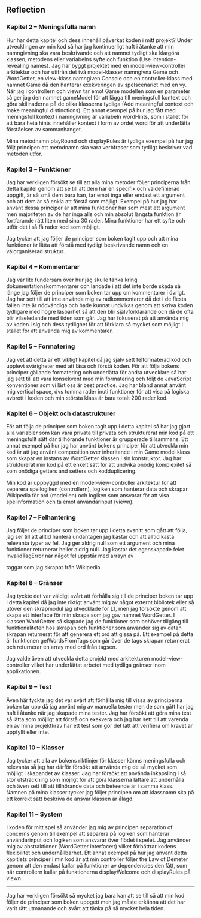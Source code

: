 ## Reflection

### Kapitel 2 – Meningsfulla namn

Hur har detta kapitel och dess innehåll påverkat koden i mitt projekt? 
Under utvecklingen av min kod så har jag kontinuerligt haft i åtanke att min namngivning ska vara beskrivande och att namnet tydligt ska klargöra klassen, metodens eller variabelns syfte och funktion (Use intention-revealing names). Jag har byggt projektet med en model-view-controller arkitektur och har utifrån det två model-klasser namngivna Game och WordGetter, en view-klass namngiven Console och en controller-klass med namnet Game då den hanterar exekveringen av spelscenariot med en vy. När jag i controllern och viewn tar emot Game modellen som en parameter så ger jag den namnet gameModel för att lägga till meningsfull kontext och göra skillnaderna på de olika klasserna tydliga (Add meaningful context och make meaningful distinctions). Ett annat exempel på hur jag fått med meningsfull kontext i namngivning är variabeln wordHints, som i stället för att bara heta hints innehåller kontext i form av ordet word för att underlätta förståelsen av sammanhanget.

Mina metodnamn playRound och displayRules är tydliga exempel på hur jag följt principen att metodnamn ska vara verbfraser som tydligt beskriver vad metoden utför.

### Kapitel 3 – Funktioner

Jag har verkligen försökt se till att alla mina metoder följer principerna från detta kapitel genom att se till att dem har en specifik och väldefinierad uppgift, är så små dem bara kan, tar emot inga eller endast ett argument och att dem är så enkla att förstå som möjligt. Exempel på hur jag har använt dessa principer är att mina funktioner har som mest ett argument men majoriteten av de har inga alls och min absolut längsta funktion är fortfarande rätt liten med sina 30 rader. Mina funktioner har ett syfte och utför det i så få rader kod som möjligt.

Jag tycker att jag följer de principer som boken tagit upp och att mina funktioner är lätta att förstå med tydligt beskrivande namn och en välorganiserad struktur.

### Kapitel 4 – Kommentarer 

Jag var lite fundersam över hur jag skulle tänka kring dokumentationskommentarer och landade i att det inte borde skada så länge jag följer de principer som boken tar upp om kommentarer i övrigt.
Jag har sett till att inte använda mig av radkommentarer då det i de flesta fallen inte är nödvändiga och hade kunnat undvikas genom att skriva koden tydligare med högre läsbarhet så att den blir självförklarande och då de ofta blir vilseledande med tiden som går. Jag har fokuserat på att använda mig av koden i sig och dess tydlighet för att förklara så mycket som möjligt i stället för att använda mig av kommentarer. 

### Kapitel 5 – Formatering  

Jag vet att detta är ett viktigt kapitel då jag själv sett felformaterad kod och upplevt svårigheter med att läsa och förstå koden. För att följa bokens principer gällande formatering och underlätta för andra utvecklare så har jag sett till att vara konsekvent med min formatering och följt de JavaScript konventioner som vi lärt oss är best practice. Jag har bland annat använt mig vertical space, dvs tomma rader inuti funktioner för att visa på logiska avbrott i koden och min största klass är bara totalt 200 rader kod. 

### Kapitel 6 – Objekt och datastrukturer

För att följa de principer som boken tagit upp i detta kapitel så har jag gjort alla variabler som kan vara privata till privata och strukturerat min kod på ett meningsfullt sätt där tillhörande funktioner är grupperade tillsammans. Ett annat exempel på hur jag har använt bokens principer för att utveckla min kod är att jag använt composition over inheritance i min Game model klass som skapar en instans av WordGetter klassen i sin konstruktor. Jag har strukturerat min kod på ett enkelt sätt för att undvika onödig komplexitet så som onödiga getters and setters och kodduplicering. 

Min kod är uppbyggd med en model-view-controller arkitektur för att separera spellogiken (controllern), logiken som hanterar data och skrapar Wikipedia för ord (modellen) och logiken som ansvarar för att visa spelinformation och ta emot användarinput (viewn).  

### Kapitel 7 – Felhantering

Jag följer de principer som boken tar upp i detta avsnitt som gått att följa, jag ser till att alltid hantera undantagen jag kastar och att alltid kasta relevanta typer av fel. Jag ger aldrig null som ett argument och mina funktioner returnerar heller aldrig null. Jag kastar det egenskapade felet InvalidTagError när något fel uppstår med arrayn av <p> taggar som jag skrapat från Wikipedia.

### Kapitel 8 – Gränser

Jag tyckte det var väldigt svårt att förhålla sig till de principer boken tar upp i detta kapitel då jag inte riktigt använt mig av något externt bibliotek eller så utöver den skrapmodul jag utvecklade för L1, men jag försökte genom att skapa ett interface för min skrapa som jag gav namnet WordGetter. I klassen WordGetter så skapade jag de funktioner som behöver tillgång till funktionaliteten hos skrapan och funktioner som använder sig av datan skrapan returnerat för att generera ett ord att gissa på. Ett exempel på detta är funktionen getWordsFromTags som går över de tags skrapan returnerat och returnerar en array med ord från tagsen. 

Jag valde även att utveckla detta projekt med arkitekturen model-view-controller vilket har underlättat arbetet med tydliga gränser inom applikationen. 

### Kapitel 9 – Test

Även här tyckte jag det var svårt att förhålla mig till vissa av principerna boken tar upp då jag använt mig av manuella tester men de som gått har jag haft i åtanke när jag skapade mina tester. Jag har försökt att göra mina test så lätta som möjligt att förstå och exekvera och jag har sett till att varenda en av mina projektkrav har ett test som gör det lätt att verifiera om kravet är uppfyllt eller inte.

### Kapitel 10 – Klasser

Jag tycker att alla av bokens riktlinjer för klasser känns meningsfulla och relevanta så jag har därför försökt att använda mig de så mycket som möjligt i skapandet av klasser. Jag har försökt att använda inkapsling i så stor utsträckning som möjligt för att göra klasserna lättare att underhålla och även sett till att tillhörande data och beteende är i samma klass. Namnen på mina klasser tycker jag följer principen om att klassnamn ska på ett korrekt sätt beskriva de ansvar klassen är ålagd. 

### Kapitel 11 – System

I koden för mitt spel så använder jag mig av principen separation of concerns genom till exempel att separera på logiken som hanterar användarinput och logiken som ansvarar över flödet i spelet. Jag använder mig av abstraktioner (WordGetter interface:t) vilket förbättrar kodens flexibilitet och underhållbarhet. Ett annat exempel på hur jag använt detta kapitlets principer i min kod är att min controller följer the Law of Demeter genom att den endast kallar på funktioner av dependencies den fått, som när controllern kallar på funktionerna displayWelcome och displayRules på viewn.

-----------------------------------------------------------------

Jag har verkligen försökt så mycket jag bara kan att se till så att min kod följer de principer som boken uppgett men jag måste erkänna att det har varit rätt utmanande och svårt att tänka på så mycket hela tiden. 
